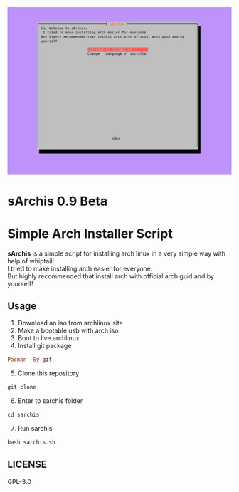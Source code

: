![sArchis](https://github.com/iMaaNor/sarchis/blob/master/sc.png)
   
# sArchis 0.9 Beta
# Simple Arch Installer Script
**sArchis** is a simple script for installing arch linux in a very simple way with help of whiptail!  
I tried to make installing arch easier for everyone.  
But highly recommended that install arch with official arch guid and by yourself!   
   
## Usage
1) Download an iso from archlinux site 
2) Make a bootable usb with arch iso 
3) Boot to live archlinux 
4) Install git package 
```hs
Pacman -Sy git 
```
5) Clone this repository 
```hs
git clone 
```
6) Enter to sarchis folder 
```hs
cd sarchis 
```
7) Run sarchis 
```hs
bash sarchis.sh 
```
   
## LICENSE
GPL-3.0
